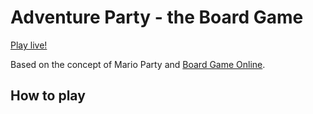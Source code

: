 # Adventure Party - the Board Game

[Play live!](https://adventurebg.rosieahill.com/)

Based on the concept of Mario Party and [Board Game Online](https://www.boardgame-online.com/).

## How to play

